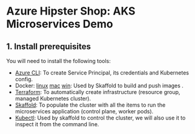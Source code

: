 # Azure Hipster Shop: AKS Microservices Demo

## 1. Install prerequisites

You will need to install the following tools:

* [Azure CLI](https://docs.microsoft.com/en-us/cli/azure/install-azure-cli?view=azure-cli-latest): To create Service Principal, its credentials and Kubernetes config.
* Docker: [linux](https://docs.docker.com/install/linux/docker-ce/ubuntu/) [mac](https://docs.docker.com/docker-for-mac/install/) [win](https://docs.docker.com/docker-for-windows/install/): Used by Skaffold to build and push images  .
* [Terraform](https://www.terraform.io/downloads.html): To automatically create infrastructure (resource group, managed Kubernetes cluster).
* [Skaffold](https://skaffold.dev/docs/getting-started/#installing-skaffold): To populate the cluster with all the items to run the microservices application (control plane, worker pods).
* [Kubectl](https://kubernetes.io/docs/tasks/tools/install-kubectl/): Used by skaffold to control the cluster, we will also use it to inspect it from the command line.